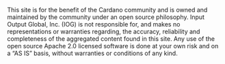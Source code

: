 This site is for the benefit of the Cardano community and is owned and maintained by the community under an open source philosophy. Input Output Global, Inc. (IOG) is not responsible for, and makes no representations or warranties regarding, the accuracy, reliability and completeness of the aggregated content found in this site. Any use of the open source Apache 2.0 licensed software is done at your own risk and on a “AS IS” basis, without warranties or conditions of any kind.
